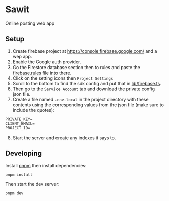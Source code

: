 # Sawit

Online posting web app

## Setup

1. Create firebase project at https://console.firebase.google.com/ and a wep app.
2. Enable the Google auth provider.
3. Go the Firestore database section then to rules and paste the [firebase.rules](./firebase.rules) file into there.
4. Click on the setting icons then `Project Settings`
5. Scroll to the bottom to find the sdk config and put that in [lib/firebase.ts](./lib/firebase.ts).
6. Then go to the `Service Account` tab and download the private config json file.
7. Create a file named `.env.local` in the project directory with these contents using the corresponding values from the json file (make sure to include the quotes):

```
PRIVATE_KEY=
CLIENT_EMAIL=
PROJECT_ID=
```

8. Start the server and create any indexes it says to.

## Developing

Install [pnpm](https://pnpm.io/) then install dependencies:

```sh
pnpm install
```

Then start the dev server:

```sh
pnpm dev
```
